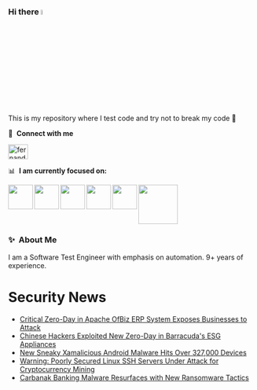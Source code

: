 ### Hi there <a href="https://www.gautamkrishnar.com/"><img src="https://media.giphy.com/media/hvRJCLFzcasrR4ia7z/giphy.gif" width="5%"></a>
This is my repository where I test code and try not to break my code :rofl:

🔗 &nbsp;**Connect with me**
<p align="left">
<a href="https://linkedin.com/in/fernandorlcruz" target="blank"><img align="center" src="https://raw.githubusercontent.com/rahuldkjain/github-profile-readme-generator/master/src/images/icons/Social/linked-in-alt.svg" alt="fernando cruz" height="30" width="40" /></a>
  
📊 &nbsp;**I am currently focused on:**

<img align="left" width='50' height='50' src="https://cdn.jsdelivr.net/gh/devicons/devicon/icons/python/python-original-wordmark.svg" />
<img align="left" width='50' height='50' src="https://cdn.jsdelivr.net/gh/devicons/devicon/icons/csharp/csharp-original.svg" />
<img align="left" width='50' height='50' src="https://cdn.jsdelivr.net/gh/devicons/devicon/icons/jenkins/jenkins-original.svg" />
<img align="left" width='50' height='50' src="https://specflow.org/wp-content/uploads/2021/05/SpecFlow-Icon.png" />
<img align="left" width='50' height='50' src="https://www.svgrepo.com/show/306098/githubactions.svg" />
<img width='80' height='80' src="https://cdn2.vectorstock.com/i/1000x1000/64/81/security-testing-concept-icon-safety-audit-key-vector-29166481.jpg" />
          
          
  
### ✨&nbsp; About Me

I am a Software Test Engineer with emphasis on automation. 9+ years of experience.

# Security News
<!-- BLOG-POST-LIST:START -->
- [Critical Zero-Day in Apache OfBiz ERP System Exposes Businesses to Attack](https://thehackernews.com/2023/12/critical-zero-day-in-apache-ofbiz-erp.html)
- [Chinese Hackers Exploited New Zero-Day in Barracuda&#39;s ESG Appliances](https://thehackernews.com/2023/12/chinese-hackers-exploited-new-zero-day.html)
- [New Sneaky Xamalicious Android Malware Hits Over 327,000 Devices](https://thehackernews.com/2023/12/new-sneaky-xamalicious-android-malware.html)
- [Warning: Poorly Secured Linux SSH Servers Under Attack for Cryptocurrency Mining](https://thehackernews.com/2023/12/warning-poorly-secured-linux-ssh.html)
- [Carbanak Banking Malware Resurfaces with New Ransomware Tactics](https://thehackernews.com/2023/12/carbanak-banking-malware-resurfaces.html)
<!-- BLOG-POST-LIST:END -->
